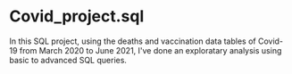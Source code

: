 # Covid_project.sql
In this SQL project, using the deaths and vaccination data tables of Covid-19 from March 2020 to June 2021, I've done an exploratary analysis using basic to advanced SQL queries.
